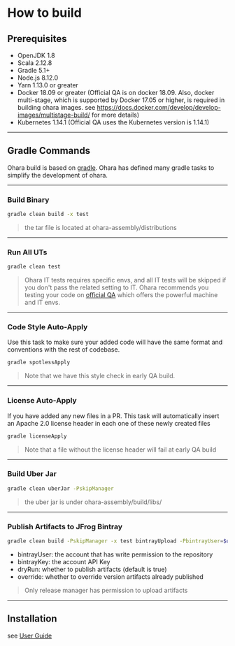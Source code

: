 # How to build

## Prerequisites

- OpenJDK 1.8
- Scala 2.12.8
- Gradle 5.1+
- Node.js 8.12.0
- Yarn 1.13.0 or greater
- Docker 18.09 or greater (Official QA is on docker 18.09. Also, docker multi-stage, which is supported by Docker 17.05 or higher, is required in building ohara images. see https://docs.docker.com/develop/develop-images/multistage-build/ for more details)
- Kubernetes 1.14.1 (Official QA uses the Kubernetes version is 1.14.1)
----------

## Gradle Commands

Ohara build is based on [gradle](https://gradle.org/). Ohara has defined many gradle tasks to simplify the development
of ohara.

----------

### Build Binary
```sh
gradle clean build -x test
```

> the tar file is located at ohara-assembly/distributions

----------

### Run All UTs

```sh
gradle clean test
```

> Ohara IT tests requires specific envs, and all IT tests will be skipped if you don't pass the related setting to IT.
  Ohara recommends you testing your code on [official QA](https://builds.is-land.com.tw/job/PreCommit-OHARA/) which
  offers the powerful machine and IT envs. 

----------

### Code Style Auto-Apply

Use this task to make sure your added code will have the same format and conventions with the rest of codebase.

```sh
gradle spotlessApply
```

> Note that we have this style check in early QA build.

----------

### License Auto-Apply

If you have added any new files in a PR. This task will automatically insert an Apache 2.0 license header in each one of these newly created files

```sh
gradle licenseApply
```

> Note that a file without the license header will fail at early QA build

----------

### Build Uber Jar

```sh
gradle clean uberJar -PskipManager
```

> the uber jar is under ohara-assembly/build/libs/

----------

### Publish Artifacts to JFrog Bintray

```sh
gradle clean build -PskipManager -x test bintrayUpload -PbintrayUser=$user -PbintrayKey=$key -PdryRun=false -Poverride=true
```
- bintrayUser: the account that has write permission to the repository
- bintrayKey: the account API Key
- dryRun: whether to publish artifacts (default is true)
- override: whether to override version artifacts already published

> Only release manager has permission to upload artifacts

----------

## Installation

see [User Guide](user_guide.md#installation)
